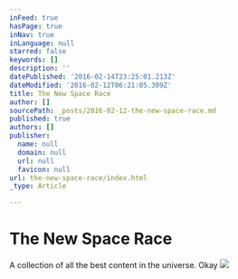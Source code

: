 ```yaml
---
inFeed: true
hasPage: true
inNav: true
inLanguage: null
starred: false
keywords: []
description: ''
datePublished: '2016-02-14T23:25:01.213Z'
dateModified: '2016-02-12T06:21:05.309Z'
title: The New Space Race
author: []
sourcePath: _posts/2016-02-12-the-new-space-race.md
published: true
authors: []
publisher:
  name: null
  domain: null
  url: null
  favicon: null
url: the-new-space-race/index.html
_type: Article

---
```

# The New Space Race

A collection of all the best content in the universe. Okay
![](https://the-grid-user-content.s3-us-west-2.amazonaws.com/86cb44fb-4205-4378-bae7-9ae50e346fb9.jpg)